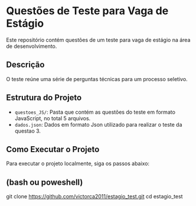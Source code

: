 # Questões de Teste para Vaga de Estágio

Este repositório contém questões de um teste para vaga de estágio na área de desenvolvimento.

## Descrição

O teste reúne uma série de perguntas técnicas para um processo seletivo.

## Estrutura do Projeto

- `questoes_JS/`: Pasta que contém as questões do teste em formato JavaScript, no total 5 arquivos.
- `dados.json`: Dados em formato Json utilizado para realizar o teste da questao 3.

## Como Executar o Projeto

Para executar o projeto localmente, siga os passos abaixo:
## (bash ou poweshell)
git clone https://github.com/victorca2011/estagio_test.git
cd estagio_test
